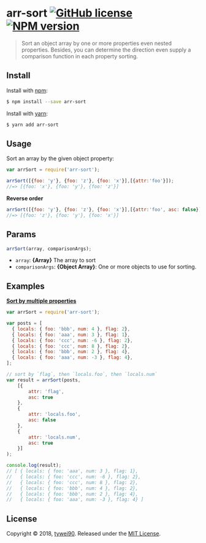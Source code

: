# arr-sort [![GitHub license](https://img.shields.io/badge/license-MIT-blue.svg)](https://github.com/tywei90/arr-sort/blob/master/LICENSE) [![NPM version](https://img.shields.io/npm/v/arr-sort.svg?style=flat)](https://www.npmjs.com/package/arr-sort)

> Sort an object array by one or more properties even nested properties. Besides, you can determine the direction even supply a comparison function in each property sorting.

## Install

Install with [npm](https://www.npmjs.com/):

```sh
$ npm install --save arr-sort
```

Install with [yarn](https://yarnpkg.com):

```sh
$ yarn add arr-sort
```

## Usage

Sort an array by the given object property:

```js
var arrSort = require('arr-sort');

arrSort([{foo: 'y'}, {foo: 'z'}, {foo: 'x'}],[{attr:'foo'}]);
//=> [{foo: 'x'}, {foo: 'y'}, {foo: 'z'}]
```

**Reverse order**

```js
arrSort([{foo: 'y'}, {foo: 'z'}, {foo: 'x'}],[{attr:'foo', asc: false}]);
//=> [{foo: 'z'}, {foo: 'y'}, {foo: 'x'}]
```

## Params

```js
arrSort(array, comparisonArgs);
```

* `array`: **{Array}** The array to sort
* `comparisonArgs`: **{Object Array}**: One or more objects to use for sorting.

## Examples

**[Sort by multiple properties](examples/multiple-props.js)**

```js
var arrSort = require('arr-sort');

var posts = [
  { locals: { foo: 'bbb', num: 4 }, flag: 2},
  { locals: { foo: 'aaa', num: 3 }, flag: 1},
  { locals: { foo: 'ccc', num: -6 }, flag: 2},
  { locals: { foo: 'ccc', num: 8 }, flag: 2},
  { locals: { foo: 'bbb', num: 2 }, flag: 4},
  { locals: { foo: 'aaa', num: -3 }, flag: 4},
];

// sort by `flag`, then `locals.foo`, then `locals.num`
var result = arrSort(posts,
    [{
        attr: 'flag',
        asc: true
    },
    {
        attr: 'locals.foo',
        asc: false
    },
    {
        attr: 'locals.num',
        asc: true
    }]
);

console.log(result);
// [ { locals: { foo: 'aaa', num: 3 }, flag: 1},
//   { locals: { foo: 'ccc', num: -6 }, flag: 2},
//   { locals: { foo: 'ccc', num: 8 }, flag: 2},
//   { locals: { foo: 'bbb', num: 4 }, flag: 2},
//   { locals: { foo: 'bbb', num: 2 }, flag: 4},
//   { locals: { foo: 'aaa', num: -3 }, flag: 4} ]
```

## License

Copyright © 2018, [tywei90](https://github.com/tywei90).
Released under the [MIT License](LICENSE).
